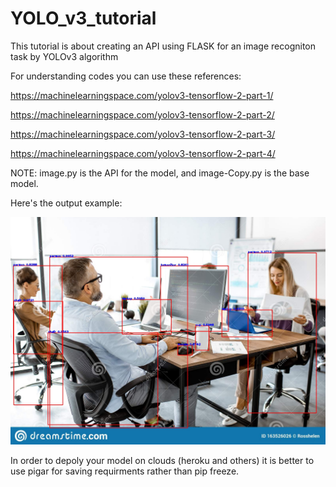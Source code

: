 # YOLO_v3_tutorial
This tutorial is about creating an API using FLASK for an image recogniton task by YOLOv3 algorithm

For understanding codes you can use these references:

https://machinelearningspace.com/yolov3-tensorflow-2-part-1/

https://machinelearningspace.com/yolov3-tensorflow-2-part-2/

https://machinelearningspace.com/yolov3-tensorflow-2-part-3/

https://machinelearningspace.com/yolov3-tensorflow-2-part-4/

NOTE: image.py is the API for the model, and image-Copy.py is the base model. 

Here's the output example:

![Detection Example](1.jpg)

In order to depoly your model on clouds (heroku and others) it is better to use pigar for saving requirments rather than pip freeze.